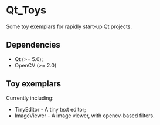 Qt_Toys
===

Some toy exemplars for rapidly start-up Qt projects. 

## Dependencies ##

* Qt (>= 5.0);
* OpenCV (>= 2.0)

## Toy exemplars ##

Currently including:

* TinyEditor	-	A tiny text editor;
* ImageViewer	-	A image viewer, with opencv-based filters.
